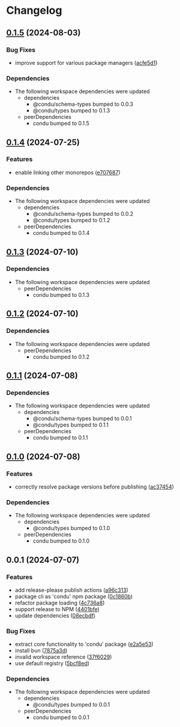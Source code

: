 # Changelog

## [0.1.5](https://github.com/niieani/condu/compare/@condu-feature/ci-github-actions@0.1.4...@condu-feature/ci-github-actions@0.1.5) (2024-08-03)


### Bug Fixes

* improve support for various package managers ([acfe5d1](https://github.com/niieani/condu/commit/acfe5d1469145e27084a75dbb01ac3c9c053c4dc))


### Dependencies

* The following workspace dependencies were updated
  * dependencies
    * @condu/schema-types bumped to 0.0.3
    * @condu/types bumped to 0.1.3
  * peerDependencies
    * condu bumped to 0.1.5

## [0.1.4](https://github.com/niieani/toolchain/compare/@condu-feature/ci-github-actions@0.1.3...@condu-feature/ci-github-actions@0.1.4) (2024-07-25)


### Features

* enable linking other monorepos ([e707687](https://github.com/niieani/toolchain/commit/e707687bd2d5e109bb6d9eb96a9b777eb85e9737))


### Dependencies

* The following workspace dependencies were updated
  * dependencies
    * @condu/schema-types bumped to 0.0.2
    * @condu/types bumped to 0.1.2
  * peerDependencies
    * condu bumped to 0.1.4

## [0.1.3](https://github.com/niieani/toolchain/compare/@condu-feature/ci-github-actions@0.1.2...@condu-feature/ci-github-actions@0.1.3) (2024-07-10)


### Dependencies

* The following workspace dependencies were updated
  * peerDependencies
    * condu bumped to 0.1.3

## [0.1.2](https://github.com/niieani/toolchain/compare/@condu-feature/ci-github-actions@0.1.1...@condu-feature/ci-github-actions@0.1.2) (2024-07-10)


### Dependencies

* The following workspace dependencies were updated
  * peerDependencies
    * condu bumped to 0.1.2

## [0.1.1](https://github.com/niieani/toolchain/compare/@condu-feature/ci-github-actions@0.1.0...@condu-feature/ci-github-actions@0.1.1) (2024-07-08)


### Dependencies

* The following workspace dependencies were updated
  * dependencies
    * @condu/schema-types bumped to 0.0.1
    * @condu/types bumped to 0.1.1
  * peerDependencies
    * condu bumped to 0.1.1

## [0.1.0](https://github.com/niieani/toolchain/compare/@condu-feature/ci-github-actions@0.0.1...@condu-feature/ci-github-actions@0.1.0) (2024-07-08)


### Features

* correctly resolve package versions before publishing ([ac37454](https://github.com/niieani/toolchain/commit/ac374544ecb35ad3c3f27a830f24276928168306))


### Dependencies

* The following workspace dependencies were updated
  * dependencies
    * @condu/types bumped to 0.1.0
  * peerDependencies
    * condu bumped to 0.1.0

## 0.0.1 (2024-07-07)


### Features

* add release-please publish actions ([a96c313](https://github.com/niieani/toolchain/commit/a96c313d600bf17caad0be7261e54018af9ab4e1))
* package cli as 'condu' npm package ([0c1860b](https://github.com/niieani/toolchain/commit/0c1860bc4ccc11d89fce8c938f9d5e70d88a9c98))
* refactor package loading ([4c736a8](https://github.com/niieani/toolchain/commit/4c736a83077e0294a7854c8a2b9c95a5878149f3))
* support release to NPM ([4401bfe](https://github.com/niieani/toolchain/commit/4401bfe7a457ea3fb516d0165b89652aa3ef5200))
* update dependencies ([08ecbdf](https://github.com/niieani/toolchain/commit/08ecbdf5ac4555fa9367d0b19ca0a22d5cc9cec9))


### Bug Fixes

* extract core functionality to 'condu' package ([e2a5e53](https://github.com/niieani/toolchain/commit/e2a5e539f7aeaadedd3359d8bf80591f3e4ee258))
* install bun ([7875a3d](https://github.com/niieani/toolchain/commit/7875a3d57fee07323f23892a5309cb53b5209993))
* invalid workspace reference ([37f6029](https://github.com/niieani/toolchain/commit/37f6029848a43f06627f0ee2f7fcef4e535a7d07))
* use default registry ([5bcf8ed](https://github.com/niieani/toolchain/commit/5bcf8ed1d325b60b50d4c7998bf8dd5264d35ebd))


### Dependencies

* The following workspace dependencies were updated
  * dependencies
    * @condu/types bumped to 0.0.1
  * peerDependencies
    * condu bumped to 0.0.1
